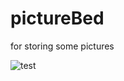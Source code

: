 # pictureBed
for storing some pictures

![test](https://github.com/user-attachments/assets/569facd8-ab51-4d63-90e3-7f69ce449303)

